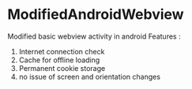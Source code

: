 # ModifiedAndroidWebview
Modified basic webview activity in android
Features : 
1. Internet connection check
2. Cache for offline loading
3. Permanent cookie storage
4. no issue of screen and orientation changes 

